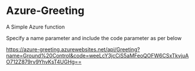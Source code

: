 # Azure-Greeting
A Simple Azure function

Specify a name parameter and include the code parameter as per below

https://azure-greeting.azurewebsites.net/api/Greeting?name=Ground%20Control&code=weeLcY3jcCiS5aMFeoQOFW6CSxTkvjuAO712Z879rv9YhvKsT4UGHg==